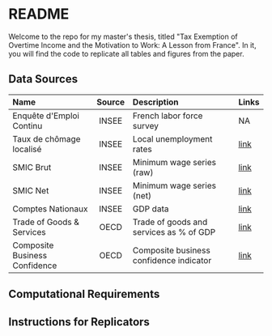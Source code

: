 # README

Welcome to the repo for my master's thesis, titled "Tax Exemption of Overtime Income and the Motivation to Work: A Lesson from France". In it, you will find the code to replicate all tables and figures from the paper. 

## Data Sources

| Name                      | Source | Description                                    | Links |
|:--------------------------|:------:|:-----------------------------------------------|:------|
| Enquête d'Emploi Continu  | INSEE  | French labor force survey                      | NA |
| Taux de chômage localisé  | INSEE  | Local unemployment rates                       | [link](https://www.insee.fr/fr/statistiques/series/102760732) |
| SMIC Brut                 | INSEE  | Minimum wage series (raw)                      | [link](https://www.insee.fr/fr/statistiques/1375188) |
| SMIC Net                  | INSEE  | Minimum wage series (net)                      | [link](https://www.insee.fr/fr/statistiques/serie/000879878#Telechargement) |
| Comptes Nationaux         | INSEE  | GDP data                                       | [link](https://www.insee.fr/en/statistiques/series/115053909) |
| Trade of Goods & Services | OECD   | Trade of goods and services as % of GDP        | [link](https://data-explorer.oecd.org/vis?lc=en&df[ds]=DisseminateArchiveDMZ&df[id]=DF_DP_LIVE&df[ag]=OECD&df[vs]=&av=true&pd=2005-Q1%2C2020-Q4&dq=GBR%2BESP%2BITA%2BCHE%2BLUX%2BBEL%2BDEU%2BFRA...PC_GDP.Q&to[TIME_PERIOD]=false&vw=tb) |
| Composite Business Confidence | OECD | Composite business confidence indicator        | [link](https://data-explorer.oecd.org/vis?lc=en&pg=0&snb=1&vw=tb&df[ds]=dsDisseminateFinalDMZ&df[id]=DSD_STES%40DF_CLI&df[ag]=OECD.SDD.STES&df[vs]=&pd=2003-01%2C2020-12&dq=CHE%2BGBR%2BITA%2BESP%2BLUX%2BBEL%2BDEU.M.BCICP...AA...H&ly[rw]=TIME_PERIOD&ly[cl]=REF_AREA&to[TIME_PERIOD]=false) |

## Computational Requirements 

## Instructions for Replicators 


